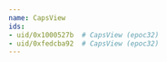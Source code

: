 ```yaml
---
name: CapsView
ids:
- uid/0x1000527b  # CapsView (epoc32)
- uid/0xfedcba92  # CapsView (epoc32)
---
```

